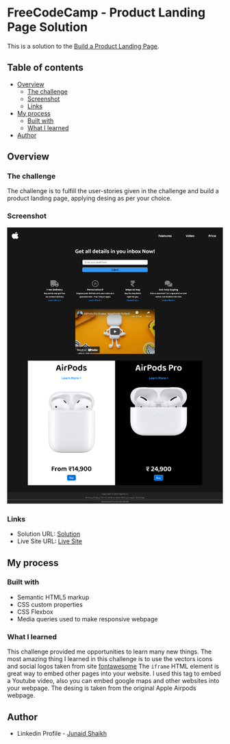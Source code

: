 # FreeCodeCamp - Product Landing Page Solution

This is a solution to the [Build a Product Landing Page](https://www.freecodecamp.org/learn/responsive-web-design/responsive-web-design-projects/build-a-product-landing-page).  

## Table of contents

- [Overview](#overview)
  - [The challenge](#the-challenge)
  - [Screenshot](#screenshot)
  - [Links](#links)
- [My process](#my-process)
  - [Built with](#built-with)
  - [What I learned](#what-i-learned)
- [Author](#author)

## Overview

### The challenge

The challenge is to fulfill the user-stories given in the challenge and build a product landing page, applying desing as per your choice. 

### Screenshot

![](./product-landing-page.png)

### Links

- Solution URL: [Solution](https://your-solution-url.com)
- Live Site URL: [Live Site](https://your-live-site-url.com)

## My process

### Built with

- Semantic HTML5 markup
- CSS custom properties
- CSS Flexbox
- Media queries used to make responsive webpage

### What I learned

This challenge provided me opportunities to learn many new things. The most amazing thing I learned in this challenge is to use the vectors icons and social logos taken from site [fontawesome](https://fontawesome.com/)  The `iframe` HTML element is great way to embed other pages into your website. I used this tag to embed a Youtube video, also you can embed google maps and other websites into your webpage. The desing is taken from the original Apple Airpods webpage.


## Author

- Linkedin Profile - [Junaid Shaikh](https://www.linkedin.com/in/junaidshaikhjs/)
